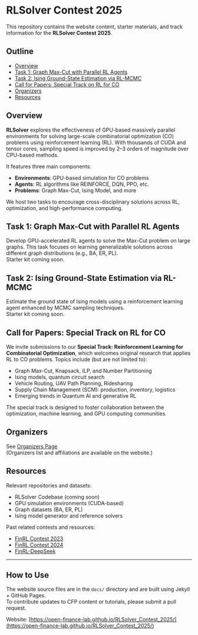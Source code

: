 # RLSolver Contest 2025

This repository contains the website content, starter materials, and track information for the **RLSolver Contest 2025**.

## Outline
  - [Overview](#overview)
  - [Task 1: Graph Max-Cut with Parallel RL Agents](#task-1-graph-max-cut-with-parallel-rl-agents)
  - [Task 2: Ising Ground-State Estimation via RL-MCMC](#task-2-ising-ground-state-estimation-via-rl-mcmc)
  - [Call for Papers: Special Track on RL for CO](#call-for-papers-special-track-on-rl-for-co)
  - [Organizers](#organizers)
  - [Resources](#resources)

## Overview

**RLSolver** explores the effectiveness of GPU-based massively parallel environments for solving large-scale combinatorial optimization (CO) problems using reinforcement learning (RL). With thousands of CUDA and tensor cores, sampling speed is improved by 2–3 orders of magnitude over CPU-based methods.

It features three main components:
- **Environments**: GPU-based simulation for CO problems
- **Agents**: RL algorithms like REINFORCE, DQN, PPO, etc.
- **Problems**: Graph Max-Cut, Ising Model, and more

We host two tasks to encourage cross-disciplinary solutions across RL, optimization, and high-performance computing.

## Task 1: Graph Max-Cut with Parallel RL Agents

Develop GPU-accelerated RL agents to solve the Max-Cut problem on large graphs. This task focuses on learning generalizable solutions across different graph distributions (e.g., BA, ER, PL).  
Starter kit coming soon.

## Task 2: Ising Ground-State Estimation via RL-MCMC

Estimate the ground state of Ising models using a reinforcement learning agent enhanced by MCMC sampling techniques.  
Starter kit coming soon.

## Call for Papers: Special Track on RL for CO

We invite submissions to our **Special Track: Reinforcement Learning for Combinatorial Optimization**, which welcomes original research that applies RL to CO problems. Topics include (but are not limited to):
- Graph Max-Cut, Knapsack, ILP, and Number Partitioning
- Ising models, quantum circuit search
- Vehicle Routing, UAV Path Planning, Ridesharing
- Supply Chain Management (SCM): production, inventory, logistics
- Emerging trends in Quantum AI and generative RL

The special track is designed to foster collaboration between the optimization, machine learning, and GPU computing communities.

## Organizers

See [Organizers Page](https://open-finance-lab.github.io/RLSolver_Contest_2025/organizers)  
(Organizers list and affiliations are available on the website.)

## Resources

Relevant repositories and datasets:
* RLSolver Codebase (coming soon)
* GPU simulation environments (CUDA-based)
* Graph datasets (BA, ER, PL)
* Ising model generator and reference solvers

Past related contests and resources:
* [FinRL Contest 2023](https://github.com/Open-Finance-Lab/FinRL_Contest_2023)
* [FinRL Contest 2024](https://github.com/Open-Finance-Lab/FinRL_Contest_2024)
* [FinRL-DeepSeek](https://github.com/benstaf/FinRL_DeepSeek)

---

## How to Use

The website source files are in the `docs/` directory and are built using Jekyll + GitHub Pages.  
To contribute updates to CFP content or tutorials, please submit a pull request.

Website: [https://open-finance-lab.github.io/RLSolver_Contest_2025/](https://open-finance-lab.github.io/RLSolver_Contest_2025/)
